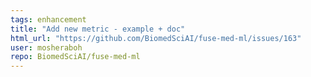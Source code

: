 ```yaml
---
tags: enhancement
title: "Add new metric - example + doc"
html_url: "https://github.com/BiomedSciAI/fuse-med-ml/issues/163"
user: mosheraboh
repo: BiomedSciAI/fuse-med-ml
---
```


